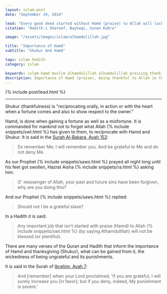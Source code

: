 ```yaml
---
layout: islam-post
date: "September 19, 2014"

lead: "Every good deed started without Hamd (praise) to Allah will lack Barakah."
citation: "Hadith-i Shareef, Bayhaqi, Sunan Kubra"

image: "/assets/images/islam/alhamdolillah.jpg"

title: "Importance of Hamd"
subtitle: "Shukur And Hamd"

tags: islam hadith
category: islam

keywords: islam hamd muslim alhamdulillah alhumdulillah praising thankful greatful
description: Importance of Hamd (praise), being thankful to Allah in the good and the bad times.
---
```


{% include post/lead.html %}

***

Shukur (thankfulness) is "reciprocating orally, in action or with the heart when a fortune comes and also to show respect to the owner."

Hamd, is done when gaining a fortune as well as a misfortune. It is commanded for mankind not to forget what Allah {% include snippets/swt.html %} has given to them, to reciprocate with Hamd and Shukur. It is said in the <a href="http://quran.com/2/152" target="_blank">Surah Al-Bakara, Ayah 152</a>:

> So remember Me; I will remember you. And be grateful to Me and do not deny Me.

As our Prophet {% include snippets/saws.html %} prayed all night long until his feet got swollen, Hazrat Aisha {% include snippets/ra.html %} asking him:

> O' messenger of Allah, your past and future sins have been forgiven, why are you doing this?

And our Prophet {% include snippets/saws.html %} replied:

> Should not I be a grateful slave?

In a Hadith it is said:

> Any important job that isn't started with praise (Hamd) to Allah {% include snippets/swt.html %} (by saying Alhamdulillah) will not be blessed (or plentiful).

There are many verses of the Quran and Hadith that inform the importance of Hamd and thanksgiving (Shukur), what can be gained from it, the wickedness of being ungrateful and its punishments.

It is said in the Surah of <a href="http://quran.com/14/7" target="_blank">Ibrahim, Ayah 7</a>:

> And [remember] when your Lord proclaimed, 'If you are grateful, I will surely increase you [in favor]; but if you deny, indeed, My punishment is severe.'

